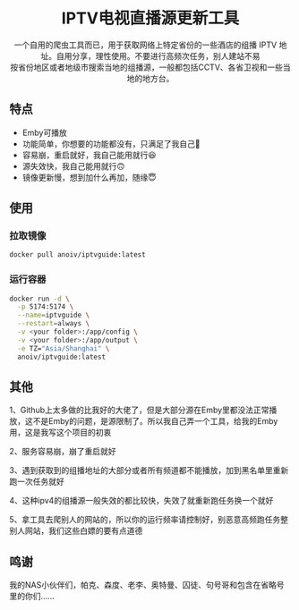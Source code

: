 <div align="center">
  <h1 align="center">IPTV电视直播源更新工具</h1>
</div>

<div align="center">一个自用的爬虫工具而已，用于获取网络上特定省份的一些酒店的组播 IPTV 地址。自用分享，理性使用。不要进行高频次任务，别人建站不易</div>
<div align="center">按省份地区或者地级市搜索当地的组播源，一般都包括CCTV、各省卫视和一些当地的地方台。</div>


## 特点

- Emby可播放
- 功能简单，你想要的功能都没有，只满足了我自己🤣
- 容易崩，重启就好，我自己能用就行😆
- 源失效快，我自己能用就行🙃
- 镜像更新慢，想到加什么再加，随缘😇

## 使用

### 拉取镜像
```bash
docker pull anoiv/iptvguide:latest
```
### 运行容器

```bash
docker run -d \
  -p 5174:5174 \
  --name=iptvguide \
  --restart=always \
  -v <your folder>:/app/config \
  -v <your folder>:/app/output \
  -e TZ="Asia/Shanghai" \
  anoiv/iptvguide:latest
```

## 其他

1、Github上太多做的比我好的大佬了，但是大部分源在Emby里都没法正常播放，这不是Emby的问题，是源限制了。所以我自己弄一个工具，给我的Emby用，这是我写这个项目的初衷

2、服务容易崩，崩了重启就好

3、遇到获取到的组播地址的大部分或者所有频道都不能播放，加到黑名单里重新跑一次任务就好

4、这种ipv4的组播源一般失效的都比较快，失效了就重新跑任务换一个就好

5、拿工具去爬别人的网站的，所以你的运行频率请控制好，别恶意高频跑任务整别人网站，我们这些白嫖的要有点道德

## 鸣谢

我的NAS小伙伴们，帕克、森度、老李、奥特曼、囚徒、句号哥和包含在省略号里的你们......
